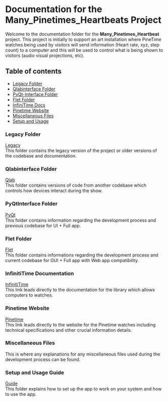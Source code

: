 # Documentation for the Many_Pinetimes_Heartbeats Project
Welcome to the documentation folder for the **Many_Pinetimes_Heartbeat** project. This project is initially to support an art installation where PineTime watches being used by visitors will send information (Heart rate, xyz, step count) to a computer and this will be used to control what is being shown to visitors (audio visual projections, etc).

## Table of contents
- [Legacy Folder](#legacy-folder)
- [Qlabinterface Folder](#qlabinterface-folder)
- [PyQt-Interface Folder](#pyqtinterface-folder)
- [Flet Folder](#flet-folder)
- [InfiniTime Docs](#infinititime-documentation)
- [Pinetime Website](#pinetime-website)
- [Miscellaneous Files](#miscellaneous-files)
- [Setup and Usage](#setup-and-usage-guide)

### Legacy Folder
[Legacy](https://github.com/KeaganKozlowski/many_pinetime_heartbeats/blob/main/Documentation/Legacy/Readme.md)<br>
This folder contains the legacy version of the project or older versions of the codebase and documentation.

### Qlabinterface Folder
[Qlab](https://github.com/KeaganKozlowski/many_pinetime_heartbeats/tree/main/Documentation/Qlabinterface)<br>
This folder contains versions of code from another codebase which controls how devices interact during the show.

### PyQtInterface Folder
[PyQt](https://github.com/KeaganKozlowski/many_pinetime_heartbeats/tree/main/Documentation/PyQtInterface)<br>
This folder contains information regarding the development process and previous codebase for UI + Full app.

### Flet Folder
[Flet](https://github.com/KeaganKozlowski/many_pinetime_heartbeats/blob/main/Documentation/Flet/Readme.md)<br>
This folder contains informations regarding the development process and current codebase for GUI + Full app with Web app compatibility.

### InfinitiTime Documentation
[InfinitiTime](https://github.com/InfiniTimeOrg/InfiniTime/blob/main/doc/ble.md)<br>
This link leads directly to the documentation for the library which allows computers to watches.

### Pinetime Website
[Pinetime](https://pine64.org/devices/pinetime/)<br>
This link leads directly to the website for the Pinetime watches including technical specifications and other crucial information details.

### Miscellaneous Files
This is where any explanations for any miscellaneous files used during the development process can be found.

### Setup and Usage Guide
[Guide](https://github.com/KeaganKozlowski/many_pinetime_heartbeats/blob/main/Documentation/SetupUsage/Readme.md)<br>
This folder explains how to set up the app to work on your system and how to use the app.
